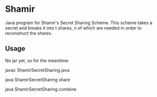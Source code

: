 # Shamir
Java program for Shamir's Secret Sharing Scheme.  This scheme takes a secret and breaks it into t shares, n of which are needed in order to reconstruct the shares.
## Usage
No jar yet, so for the meantime:

javac ShamirSecretSharing.java

java ShamirSecretSharing share <path to file containing secret> <number of shares> <threshold>

java ShamirSecretSharing combine <path to file containing shares> <prime>
